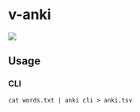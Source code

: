 # v-anki

![](https://github.com/takkyuuplayer/v-anki/workflows/CI/badge.svg)

## Usage

### CLI

```
cat words.txt | anki cli > anki.tsv
```
